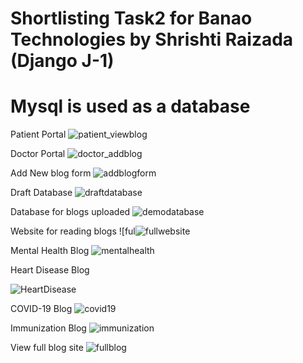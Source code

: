 # Shortlisting Task2 for Banao Technologies by Shrishti Raizada (Django J-1)
# Mysql is used as a database

Patient Portal
![patient_viewblog](https://github.com/ShrishtiRaizada/Task2/assets/70793477/5103bdb8-8e63-4e80-afe2-89e657342399)

Doctor Portal
![doctor_addblog](https://github.com/ShrishtiRaizada/Task2/assets/70793477/90a67646-ed8d-4c90-bbc8-4e712cbb72f8)

Add New blog form
![addblogform](https://github.com/ShrishtiRaizada/Task2/assets/70793477/f2122111-760e-4e2e-8810-565251a356b3)

Draft Database
![draftdatabase](https://github.com/ShrishtiRaizada/Task2/assets/70793477/d38051f6-7283-4c43-b83b-98be6510ed10)

Database for blogs uploaded
![demodatabase](https://github.com/ShrishtiRaizada/Task2/assets/70793477/94b3621e-aaa5-48a4-ae08-2c803d2e517b)

Website for reading blogs
![ful![fullwebsite](https://github.com/ShrishtiRaizada/Task2/assets/70793477/9e3dc934-dcb6-4dc2-bde0-a65d84a1081d)


Mental Health Blog
![mentalhealth](https://github.com/ShrishtiRaizada/Task2/assets/70793477/54997d6f-d5a9-4213-b7a9-0b6a4589050f)

Heart Disease Blog

![HeartDisease](https://github.com/ShrishtiRaizada/Task2/assets/70793477/6557bdd9-c7a2-44db-abb2-fb2cc741a386)

COVID-19 Blog
![covid19](https://github.com/ShrishtiRaizada/Task2/assets/70793477/f6bf1b87-aa33-4140-ae53-d196419d190d)

Immunization Blog
![immunization](https://github.com/ShrishtiRaizada/Task2/assets/70793477/7678aeba-b3f4-4b2b-872b-8d169b0ce76a)

View full blog site
![fullblog](https://github.com/ShrishtiRaizada/Task2/assets/70793477/049d7aca-920e-4f93-95bd-ca3bb152526c)
